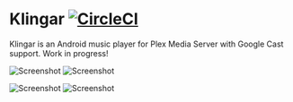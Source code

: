 Klingar [![CircleCI](https://circleci.com/gh/simonnorberg/klingar.svg?style=svg)](https://circleci.com/gh/simonnorberg/klingar)
=======

Klingar is an Android music player for Plex Media Server with Google Cast support. Work in progress!

![Screenshot](https://raw.github.com/simonnorberg/klingar/master/screenshots/klingar-browser-small.png)
![Screenshot](https://raw.github.com/simonnorberg/klingar/master/screenshots/klingar-player-small.png)

![Screenshot](https://raw.github.com/simonnorberg/klingar/master/screenshots/klingar-queue-small.png)
![Screenshot](https://raw.github.com/simonnorberg/klingar/master/screenshots/klingar-artist-small.png)
